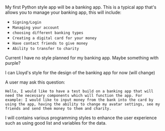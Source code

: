 My first Python style app will be a banking app. This is a typical app that's allows you to manage your banking app, this will include:

- `Signing/Login` 
- `Managing your account`
- `choosing different banking types`
- `Creating a digital card for your money`
- `Have contact friends to give money`
- `Ability to transfer to charity`


Current I have no style planned for my banking app. Maybe something with purple?

I can Lloyd's style for the design of the banking app for now (will change)

A user may ask this question:

`Hello, I would like to have a test build on a banking app that will need the necessary components which will function the app. For example: I would like to input money from the bank into the card by using the app, having the ability to change my avatar settings, see my friends and send them money to them and charity.`

I will contains various programming styles to enhance the user experience such as using good list and variables for the data.



